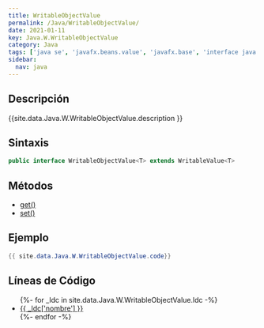 ```yaml
---
title: WritableObjectValue
permalink: /Java/WritableObjectValue/
date: 2021-01-11
key: Java.W.WritableObjectValue
category: Java
tags: ['java se', 'javafx.beans.value', 'javafx.base', 'interface java', 'JavaFX 2.0']
sidebar: 
  nav: java
---
```


## Descripción
{{site.data.Java.W.WritableObjectValue.description }}

## Sintaxis
~~~java
public interface WritableObjectValue<T> extends WritableValue<T>
~~~

## Métodos
* [get()](/Java/WritableObjectValue/get/)
* [set()](/Java/WritableObjectValue/set/)

## Ejemplo
~~~java
{{ site.data.Java.W.WritableObjectValue.code}}
~~~

## Líneas de Código
<ul>
{%- for _ldc in site.data.Java.W.WritableObjectValue.ldc -%}
   <li>
       <a href="{{_ldc['url'] }}">{{ _ldc['nombre'] }}</a>
   </li>
{%- endfor -%}
</ul>
